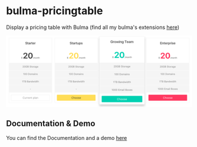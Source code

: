 # bulma-pricingtable
Display a pricing table with Bulma
(find all my bulma's extensions [here](https://wikiki.github.io/bulma-extensions/overview))

<img src="./pricingtable-example.png">

Documentation & Demo
---
You can find the Documentation and a demo [here](https://wikiki.github.io/bulma-extensions/pricing-table)
